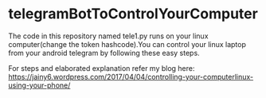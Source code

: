 # telegramBotToControlYourComputer
The code in this repository named tele1.py runs on your linux computer(change the token hashcode).You can control your linux laptop from your android telegram by following these easy steps.

For steps and elaborated explanation refer my blog here:
https://jainy6.wordpress.com/2017/04/04/controlling-your-computerlinux-using-your-phone/
